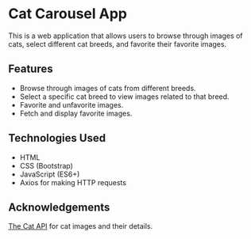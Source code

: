 # Cat Carousel App

This is a web application that allows users to browse through images of cats, select different cat breeds, and favorite their favorite images.

## Features

- Browse through images of cats from different breeds.
- Select a specific cat breed to view images related to that breed.
- Favorite and unfavorite images.
- Fetch and display favorite images.

## Technologies Used

- HTML
- CSS (Bootstrap)
- JavaScript (ES6+)
- Axios for making HTTP requests


## Acknowledgements

[The Cat API](https://thecatapi.com/) for cat images and their details.

